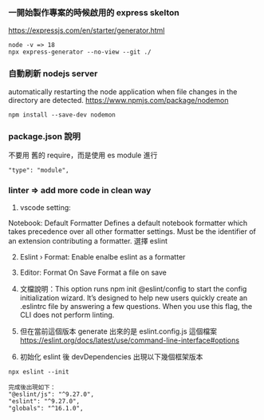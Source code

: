 ### 一開始製作專案的時候啟用的 express skelton

https://expressjs.com/en/starter/generator.html

```
node -v => 18
npx express-generator --no-view --git ./
```

### 自動刷新 nodejs server

automatically restarting the node application when file changes in the directory are detected.
https://www.npmjs.com/package/nodemon

```
npm install --save-dev nodemon
```

### package.json 說明

不要用 舊的 require，而是使用 es module 進行

```
"type": "module",
```

### linter => add more code in clean way

1. vscode setting:

Notebook: Default Formatter
Defines a default notebook formatter which takes precedence over all other formatter settings. Must be the identifier of an extension contributing a formatter.
選擇 eslint

2. Eslint › Format: Enable
   enalbe eslint as a formatter

3. Editor: Format On Save
   Format a file on save

4. 文檔說明：This option runs npm init @eslint/config to start the config initialization wizard. It’s designed to help new users quickly create an .eslintrc file by answering a few questions. When you use this flag, the CLI does not perform linting.

5. 但在當前這個版本 generate 出來的是 eslint.config.js 這個檔案
   https://eslint.org/docs/latest/use/command-line-interface#options

6. 初始化 eslint 後 devDependencies 出現以下幾個框架版本

```
npx eslint --init

完成後出現如下：
"@eslint/js": "^9.27.0",
"eslint": "^9.27.0",
"globals": "^16.1.0",

```
